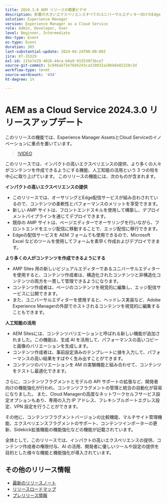 ```yaml
---
title: 2024.3.0 AEM リリースの概要ビデオ
description: 影響の大きいエクスペリエンスすべてのユニバーサルエディター向けのEdge Delivery Services Edge Delivery Servicesを使用したAEMオーサリング Actionable Intelligence AEM Sites - コンテンツバリエーションの生成（GenAI）コンテンツフラグメントおよびモデル用の迅速な開発 CruD OpenAPI Cloud Service 基盤高度なネットワークその他の注目すべき機能強化コンテンツフラグメントバージョンの比較エクスペリエンスフラグメントのマルチサイト管理サポート更新された Content Importer v1.51.0 Sidekick Extension v6.41.0
solution: Experience Manager
version: Experience Manager as a Cloud Service
role: Admin, Developer, User
level: Beginner, Intermediate
doc-type: Event
oc-type: Event
duration: 385
last-substantial-update: 2024-04-24T00:00:00Z
jira: KT-15329
exl-id: 215e7e29-402b-44ca-b8a9-915539f3bce7
source-git-commit: 5c946ab73e78d4243ca310032a10bb8e82228c3d
workflow-type: tm+mt
source-wordcount: '434'
ht-degree: 1%

---
```


# AEM as a Cloud Service 2024.3.0 リリースアップデート

このリリースの機能では、Experience Manager AssetsとCloud Serviceのイノベーションに重点を置いています。

>[!VIDEO](https://video.tv.adobe.com/v/3428344/?learn=on)

このリリースでは、インパクトの高いエクスペリエンスの提供、より多くの人々がコンテンツを作成できるようにする機能、人工知能の活用という 3 つの柱を中心に取り上げています。 このリリースの機能には、次のものが含まれます。

**インパクトの高いエクスペリエンスの提供**

* このリリースでは、オーサリングとEdge配信サービスが組み合わされているので、コンテンツの柔軟性とパフォーマンスのメリットを享受できます。
* 新しい AMP サイトは、フロントエンドスキルを使用して構築し、デプロイメントパイプラインを通じてデプロイできます。
* 既存の AMP サイトは、ページエディターでオーサリングを行いながら、フロントエンドをエッジ配信に移動することで、エッジ配信に移行できます。
* Edgeの配信サービスを AEM フォームでも使用できるので、Microsoft Excel などのツールを使用してフォームを素早く作成およびデプロイできます。

**より多くの人がコンテンツを作成できるようにする**

* AMP Sites 用の新しいビジュアルエディターであるユニバーサルエディターを使用すると、コンテンツ作成者は、構造化されたコンテンツと非構造化コンテンツの両方を一貫して管理できるようになります。
* コンテンツ作成者は、ページのコンテンツを視覚的に編集し、エッジ配信サービスに公開できます。
* また、ユニバーサルエディターを使用すると、ヘッドレス実装など、Adobe Experience Managerの外部でホストされるコンテンツを視覚的に編集することもできます。

**人工知能の活用**

* AEM Sitesには、コンテンツバリエーションと呼ばれる新しい機能が追加されました。この機能は、生成 AI を活用して、パフォーマンスの高いコピーと画像のバリエーションを生成します。
* コンテンツ作成者は、事前設定済みのテンプレートに値を入力して、パフォーマンスの高い結果をすばやく生み出すことができます。
* コンテンツのバリエーションを AM の実験機能と組み合わせて、コンテンツをテストし最適化できます。

<!--
**High Impact Experiences**
 * AEM Authoring with Edge Delivery Services
 * Edge Delivery Services for Forms

**Content by all, for all**
 * Universal Editor

**Actionable Intelligence**
 * AEM Sites: Generate Content Variations (GenAI)

**Rapid Development**
 * CruD OpenAPIs for Content Fragments and Models

**Cloud Service Foundation**
 * Advanced Networking

**Other Notable Enhancements**
 * Compare Content Fragment Versions
 * Multisite Management support for Experience Fragments
 * Updated Content Importer v1.51.0
 * Sidekick Extension v6.41.0
-->

さらに、コンテンツフラグメントとモデルの API サポートの拡張など、開発者向けの機能強化が行われ、コンテンツフラグメントの管理と統合の自動化が容易になりました。 また、Cloud Managerの高度なネットワークセルフサービス設定オプションもあり、専用の入力 IP アドレス、フレキシブルポートエグレス設定、VPN 設定を行うことができます。

その他に、コンテンツフラグメントバージョンの比較機能、マルチサイト管理機能、エクスペリエンスフラグメントのサポート、コンテンツインポーターの更新、Sidekick拡張機能の機能強化などの機能が記載されています。

全体として、このリリースでは、インパクトの高いエクスペリエンスの提供、コンテンツ作成者の権限付与、AI の活用、開発者に優しいツールや設定の提供を目的とした様々な機能と機能強化が導入されています。

<!--
Have questions about the release?  Discuss the release in [Experience League Communities](https://adobe.ly/3RPNYZF) -->

## その他のリリース情報

* [最新のリリースノート](https://experienceleague.adobe.com/docs/experience-manager-cloud-service/content/release-notes/home.html?lang=ja)
* [ リリースロードマップ ](https://experienceleague.adobe.com/docs/experience-manager-release-information/aem-release-updates/update-releases-roadmap.html?lang=ja)
* [ プレリリース情報 ](https://experienceleague.adobe.com/docs/experience-manager-cloud-service/content/release-notes/prerelease.html)
